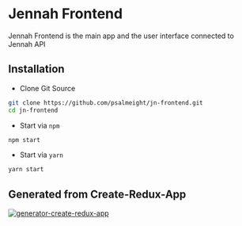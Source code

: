 # Jennah Frontend

Jennah Frontend is the main app and the user interface connected to Jennah API


## Installation

- Clone Git Source

```sh
git clone https://github.com/psalmeight/jn-frontend.git
cd jn-frontend
```

- Start via `npm`

```sh
npm start
```

- Start via `yarn`

```sh
yarn start
```

## Generated from Create-Redux-App
[![generator-create-redux-app](https://img.shields.io/badge/built%20with-generator--create--redux--app-brightgreen.svg)](https://github.com/jonidelv/generator-create-redux-app)
